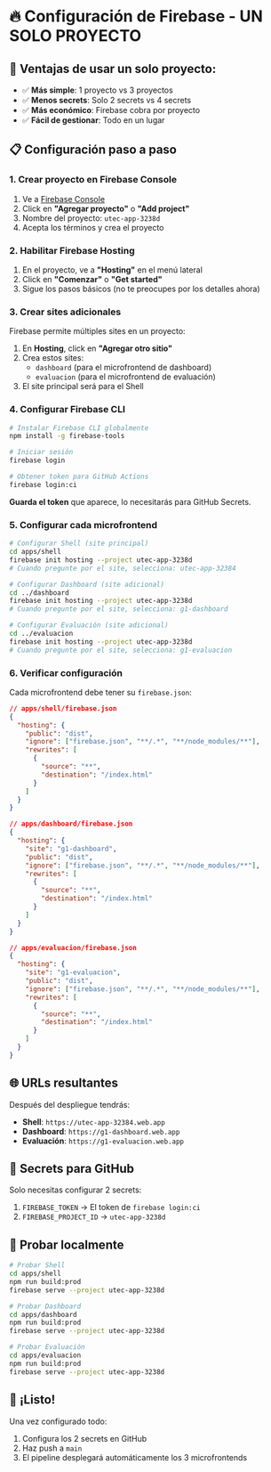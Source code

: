 # 🔥 Configuración de Firebase - UN SOLO PROYECTO

## 🎯 Ventajas de usar un solo proyecto:

- ✅ **Más simple**: 1 proyecto vs 3 proyectos
- ✅ **Menos secrets**: Solo 2 secrets vs 4 secrets
- ✅ **Más económico**: Firebase cobra por proyecto
- ✅ **Fácil de gestionar**: Todo en un lugar

## 📋 Configuración paso a paso

### 1. Crear proyecto en Firebase Console

1. Ve a [Firebase Console](https://console.firebase.google.com)
2. Click en **"Agregar proyecto"** o **"Add project"**
3. Nombre del proyecto: `utec-app-3238d`
4. Acepta los términos y crea el proyecto

### 2. Habilitar Firebase Hosting

1. En el proyecto, ve a **"Hosting"** en el menú lateral
2. Click en **"Comenzar"** o **"Get started"**
3. Sigue los pasos básicos (no te preocupes por los detalles ahora)

### 3. Crear sites adicionales

Firebase permite múltiples sites en un proyecto:

1. En **Hosting**, click en **"Agregar otro sitio"**
2. Crea estos sites:
   - `dashboard` (para el microfrontend de dashboard)
   - `evaluacion` (para el microfrontend de evaluación)
3. El site principal será para el Shell

### 4. Configurar Firebase CLI

```bash
# Instalar Firebase CLI globalmente
npm install -g firebase-tools

# Iniciar sesión
firebase login

# Obtener token para GitHub Actions
firebase login:ci
```

**Guarda el token** que aparece, lo necesitarás para GitHub Secrets.

### 5. Configurar cada microfrontend

```bash
# Configurar Shell (site principal)
cd apps/shell
firebase init hosting --project utec-app-3238d
# Cuando pregunte por el site, selecciona: utec-app-32384

# Configurar Dashboard (site adicional)
cd ../dashboard
firebase init hosting --project utec-app-3238d
# Cuando pregunte por el site, selecciona: g1-dashboard

# Configurar Evaluación (site adicional)
cd ../evaluacion
firebase init hosting --project utec-app-3238d
# Cuando pregunte por el site, selecciona: g1-evaluacion
```

### 6. Verificar configuración

Cada microfrontend debe tener su `firebase.json`:

```json
// apps/shell/firebase.json
{
  "hosting": {
    "public": "dist",
    "ignore": ["firebase.json", "**/.*", "**/node_modules/**"],
    "rewrites": [
      {
        "source": "**",
        "destination": "/index.html"
      }
    ]
  }
}
```

```json
// apps/dashboard/firebase.json
{
  "hosting": {
    "site": "g1-dashboard",
    "public": "dist",
    "ignore": ["firebase.json", "**/.*", "**/node_modules/**"],
    "rewrites": [
      {
        "source": "**",
        "destination": "/index.html"
      }
    ]
  }
}
```

```json
// apps/evaluacion/firebase.json
{
  "hosting": {
    "site": "g1-evaluacion",
    "public": "dist",
    "ignore": ["firebase.json", "**/.*", "**/node_modules/**"],
    "rewrites": [
      {
        "source": "**",
        "destination": "/index.html"
      }
    ]
  }
}
```

## 🌐 URLs resultantes

Después del despliegue tendrás:

- **Shell**: `https://utec-app-32384.web.app`
- **Dashboard**: `https://g1-dashboard.web.app`
- **Evaluación**: `https://g1-evaluacion.web.app`

## 🔑 Secrets para GitHub

Solo necesitas configurar 2 secrets:

1. `FIREBASE_TOKEN` → El token de `firebase login:ci`
2. `FIREBASE_PROJECT_ID` → `utec-app-3238d`

## 🚀 Probar localmente

```bash
# Probar Shell
cd apps/shell
npm run build:prod
firebase serve --project utec-app-3238d

# Probar Dashboard
cd apps/dashboard
npm run build:prod
firebase serve --project utec-app-3238d

# Probar Evaluación
cd apps/evaluacion
npm run build:prod
firebase serve --project utec-app-3238d
```

## 🎉 ¡Listo!

Una vez configurado todo:

1. Configura los 2 secrets en GitHub
2. Haz push a `main`
3. El pipeline desplegará automáticamente los 3 microfrontends 